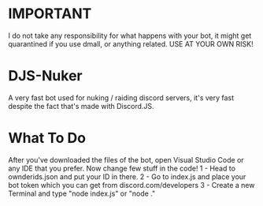 # IMPORTANT
I do not take any responsibility for what happens with your bot, it might get quarantined if you use dmall, or anything related. USE AT YOUR OWN RISK!
# DJS-Nuker
A very fast bot used for nuking / raiding discord servers, it's very fast despite the fact that's made with Discord.JS.
# What To Do
After you've downloaded the files of the bot, open Visual Studio Code or any IDE that you prefer. Now change few stuff in the code!
  1 - Head to ownderids.json and put your ID in there.
  2 - Go to index.js and place your bot token which you can get from discord.com/developers
  3 - Create a new Terminal and type "node index.js" or "node ."
